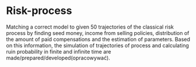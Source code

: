 # Risk-process

Matching a correct model to given 50 trajectories of the classical risk process by finding seed money, income from selling policies, distribution of the amount of paid compensations and the estimation of parameters. Based on this information, the simulation of trajectories of process and calculating ruin probability in finite and infinite time are made/prepared/developed(opracowywać). 
